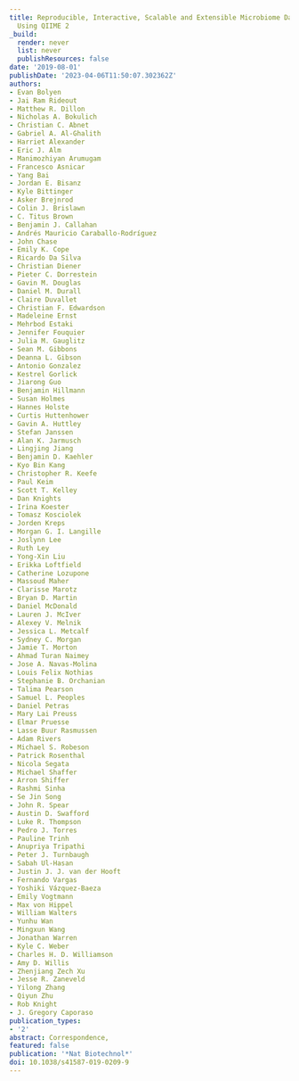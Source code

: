 ```yaml
---
title: Reproducible, Interactive, Scalable and Extensible Microbiome Data Science
  Using QIIME 2
_build:
  render: never
  list: never
  publishResources: false
date: '2019-08-01'
publishDate: '2023-04-06T11:50:07.302362Z'
authors:
- Evan Bolyen
- Jai Ram Rideout
- Matthew R. Dillon
- Nicholas A. Bokulich
- Christian C. Abnet
- Gabriel A. Al-Ghalith
- Harriet Alexander
- Eric J. Alm
- Manimozhiyan Arumugam
- Francesco Asnicar
- Yang Bai
- Jordan E. Bisanz
- Kyle Bittinger
- Asker Brejnrod
- Colin J. Brislawn
- C. Titus Brown
- Benjamin J. Callahan
- Andrés Mauricio Caraballo-Rodríguez
- John Chase
- Emily K. Cope
- Ricardo Da Silva
- Christian Diener
- Pieter C. Dorrestein
- Gavin M. Douglas
- Daniel M. Durall
- Claire Duvallet
- Christian F. Edwardson
- Madeleine Ernst
- Mehrbod Estaki
- Jennifer Fouquier
- Julia M. Gauglitz
- Sean M. Gibbons
- Deanna L. Gibson
- Antonio Gonzalez
- Kestrel Gorlick
- Jiarong Guo
- Benjamin Hillmann
- Susan Holmes
- Hannes Holste
- Curtis Huttenhower
- Gavin A. Huttley
- Stefan Janssen
- Alan K. Jarmusch
- Lingjing Jiang
- Benjamin D. Kaehler
- Kyo Bin Kang
- Christopher R. Keefe
- Paul Keim
- Scott T. Kelley
- Dan Knights
- Irina Koester
- Tomasz Kosciolek
- Jorden Kreps
- Morgan G. I. Langille
- Joslynn Lee
- Ruth Ley
- Yong-Xin Liu
- Erikka Loftfield
- Catherine Lozupone
- Massoud Maher
- Clarisse Marotz
- Bryan D. Martin
- Daniel McDonald
- Lauren J. McIver
- Alexey V. Melnik
- Jessica L. Metcalf
- Sydney C. Morgan
- Jamie T. Morton
- Ahmad Turan Naimey
- Jose A. Navas-Molina
- Louis Felix Nothias
- Stephanie B. Orchanian
- Talima Pearson
- Samuel L. Peoples
- Daniel Petras
- Mary Lai Preuss
- Elmar Pruesse
- Lasse Buur Rasmussen
- Adam Rivers
- Michael S. Robeson
- Patrick Rosenthal
- Nicola Segata
- Michael Shaffer
- Arron Shiffer
- Rashmi Sinha
- Se Jin Song
- John R. Spear
- Austin D. Swafford
- Luke R. Thompson
- Pedro J. Torres
- Pauline Trinh
- Anupriya Tripathi
- Peter J. Turnbaugh
- Sabah Ul-Hasan
- Justin J. J. van der Hooft
- Fernando Vargas
- Yoshiki Vázquez-Baeza
- Emily Vogtmann
- Max von Hippel
- William Walters
- Yunhu Wan
- Mingxun Wang
- Jonathan Warren
- Kyle C. Weber
- Charles H. D. Williamson
- Amy D. Willis
- Zhenjiang Zech Xu
- Jesse R. Zaneveld
- Yilong Zhang
- Qiyun Zhu
- Rob Knight
- J. Gregory Caporaso
publication_types:
- '2'
abstract: Correspondence,
featured: false
publication: '*Nat Biotechnol*'
doi: 10.1038/s41587-019-0209-9
---
```


